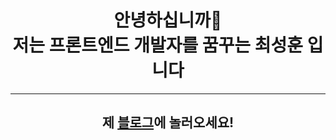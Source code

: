 <div align="center">
  
  <h1>안녕하십니까🙌<br>저는 프론트엔드 개발자를 꿈꾸는 최성훈 입니다</h1>
</div>
<hr>
<div align="center">
  
  <h2>제 <a href="https://velog.io/@seonghoon07">블로그</a>에 놀러오세요!</h2>
</div>
